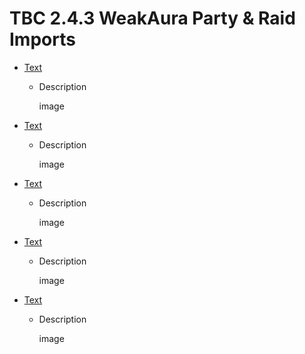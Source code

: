 # TBC 2.4.3 WeakAura Party & Raid Imports

- [Text](link)
  - Description

      image

- [Text](link)
  - Description

      image

- [Text](link)
  - Description

      image

- [Text](link)
  - Description

      image

- [Text](link)
  - Description

      image
